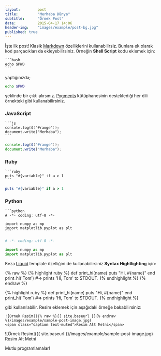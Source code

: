 ```yaml
---
layout:        post
title:         "Merhaba Dünya"
subtitle:      "Örnek Post"
date:          2015-04-17 14:06
header-img:    "images/example/post-bg.jpg"
published: true
---
```


İşte ilk post! Klasik [Markdown][01] özelliklerini kullanabilirsiz. Bunlara
ek olarak kod parçacıkları da ekleyebilirsiniz. Örneğin **Shell Script**
kodu eklemek için:

    ```bash
    echo $PWD
    ```

yaptığınızda;

```bash
echo $PWD
```

şeklinde bir çıktı alırsınız. [Pygments][02] kütüphanesinin desteklediği her dili
örnekteki gibi kullanabilirsiniz.

### JavaScript

    ```js
    console.log($("#range"));
    document.write("Merhaba");
    ```

```js
console.log($("#range"));
document.write("Merhaba");
```

### Ruby

    ```ruby
    puts "#{variable}" if a > 1
    ```

```ruby
puts "#{variable}" if a > 1
```

### Python

    ```python
    # -*- coding: utf-8 -*-
    
    import numpy as np
    import matplotlib.pyplot as plt
    ```

```python
# -*- coding: utf-8 -*-

import numpy as np
import matplotlib.pyplot as plt
```

Keza [Liquid][03] template özelliğini de kullanabilirsiniz **Syntax Hightlighting**
için:

{% raw %}
    {% highlight ruby %}
    def print_hi(name)
      puts "Hi, #{name}"
    end
    print_hi('Tom')
    #=> prints 'Hi, Tom' to STDOUT.
    {% endhighlight %}
{% endraw %}

{% highlight ruby %}
def print_hi(name)
  puts "Hi, #{name}"
end
print_hi('Tom')
#=> prints 'Hi, Tom' to STDOUT.
{% endhighlight %}

gibi kullanılabilir. Resim eklemek için aşağıdaki örneğe bakabilirsiniz:

    ![Örnek Resim]({% raw %}{{ site.baseurl }}{% endraw %}/images/example/sample-post-image.jpg)  
    <span class="caption text-muted">Resim Alt Metni</span>

![Örnek Resim]({{ site.baseurl }}/images/example/sample-post-image.jpg)  
<span class="caption text-muted">Resim Alt Metni</span>

Mutlu programlamalar!

[01]: http://daringfireball.net/projects/markdown/
[02]: http://pygments.org/languages/
[03]: https://github.com/Shopify/liquid/wiki/Liquid-for-Designers